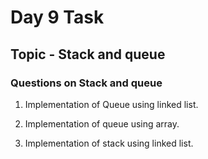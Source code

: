 # Day 9 Task

## Topic - Stack and queue

### Questions on Stack and queue

1. Implementation of Queue using linked list.

2. Implementation of queue using array.

3. Implementation of stack using linked list.